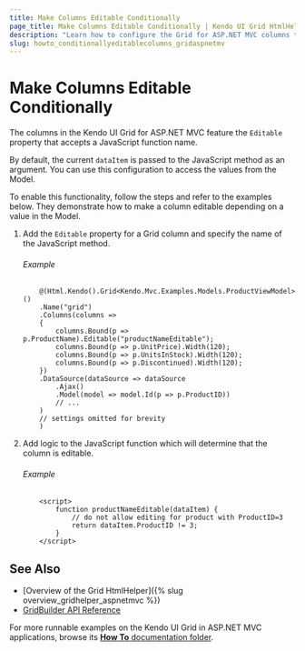 ```yaml
---
title: Make Columns Editable Conditionally
page_title: Make Columns Editable Conditionally | Kendo UI Grid HtmlHelper
description: "Learn how to configure the Grid for ASP.NET MVC columns to be editable based on condition."
slug: howto_conditionallyeditablecolumns_gridaspnetmv
---
```


# Make Columns Editable Conditionally

The columns in the Kendo UI Grid for ASP.NET MVC feature the `Editable` property that accepts a JavaScript function name.

By default, the current `dataItem` is passed to the JavaScript method as an argument. You can use this configuration to access the values from the Model.

To enable this functionality, follow the steps and refer to the examples below. They demonstrate how to make a column editable depending on a value in the Model.

1. Add the `Editable` property for a Grid column and specify the name of the JavaScript method.

    ###### Example

    ```
        @(Html.Kendo().Grid<Kendo.Mvc.Examples.Models.ProductViewModel>()
        .Name("grid")
        .Columns(columns =>
        {
            columns.Bound(p => p.ProductName).Editable("productNameEditable");
            columns.Bound(p => p.UnitPrice).Width(120);
            columns.Bound(p => p.UnitsInStock).Width(120);
            columns.Bound(p => p.Discontinued).Width(120);
        })
        .DataSource(dataSource => dataSource
            .Ajax()
            .Model(model => model.Id(p => p.ProductID))
            // ...
        )
        // settings omitted for brevity
        )

    ```

2. Add logic to the JavaScript function which will determine that the column is editable.

    ###### Example

    ```
        <script>
            function productNameEditable(dataItem) {
                // do not allow editing for product with ProductID=3
                return dataItem.ProductID != 3;
            }
        </script>
    ```

## See Also

* [Overview of the Grid HtmlHelper]({% slug overview_gridhelper_aspnetmvc %})
* [GridBuilder API Reference](../../../kendo-ui/api/Kendo.Mvc.UI.Fluent/GridBuilder)

For more runnable examples on the Kendo UI Grid in ASP.NET MVC applications, browse its [**How To** documentation folder](/helpers/grid/how-to/Appearance/).
